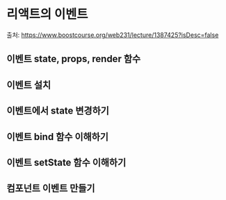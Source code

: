# 리액트의 이벤트 

출처: https://www.boostcourse.org/web231/lecture/1387425?isDesc=false



## 이벤트 state, props, render 함수 

## 이벤트 설치 

## 이벤트에서 state 변경하기 

## 이벤트 bind 함수 이해하기 

## 이벤트 setState 함수 이해하기 

## 컴포넌트 이벤트 만들기 
